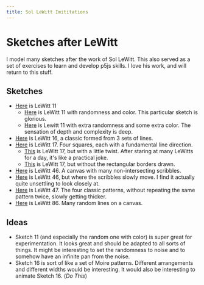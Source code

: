 ```yaml
---
title: Sol LeWitt Imititations
---
```


# Sketches after LeWitt

I model many sketches after the work of Sol LeWitt. This also served as a set of
exercises to learn and develop p5js skills. I love his work, and will return to
this stuff.


## Sketches

- [Here](lewitt_11.html) is LeWitt 11
    * [Here](lewitt_11_rand.html) is LeWitt 11 with randomness and color. This
      particular sketch is glorious.
    * [Here](lewitt_11_rand_threshold.html) is Lewitt 11 with extra randomness
      and some extra color. The sensation of depth and complexity is deep.
- [Here](lewitt_16.html) is LeWitt 16, a classic formed from 3 sets of lines.
- [Here](lewitt_17.html) is LeWitt 17. Four squares, each with a fundamental
  line direction.
    * [This](unexpected_lewitt_17.html) is LeWitt 17, but with a little twist.
      After staring at many LeWitts for a day, it's like a practical joke.
    * [This](unexpected_lewitt_17_borderless.html) is LeWitt 17, but without the
      rectangular borders drawn.
- [Here](lewitt_46.html) is LeWitt 46. A canvas with many non-intersecting
  scribbles.
- [Here](lewitt_46_alive.html) is LeWitt 46, but where the scribbles slowly
  move. I find it actually quite unsettling to look closely at.
- [Here](lewitt_47.html) is LeWitt 47. The four classic patterns, without
  repeating the same pattern twice, slowly getting thicker.
- [Here](lewitt_86.html) is LeWitt 86. Many random lines on a canvas.


## Ideas

- Sketch 11 (and especially the random one with color) is super great for
  experimentation. It looks great and should be adapted to all sorts of things.
  It might be interesting to set the randomness to noise and to somehow have an
  infinite pan from the noise.
- Sketch 16 is sort of like a set of Moire patterns. Different arrangements and
  different widths would be interesting. It would also be interesting to animate
  Sketch 16. (*Do This*)

